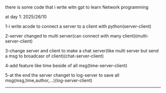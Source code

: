 there is some code that i write witn gpt to learn Network programming 

at day 1:   2025/26/10

1-i write acode to connect a server to a client with python(server-client)

2-server changed to multi server(can connect with many client)(multi-server-client)

3-change server and client to make a chat server(like multi server but send a msg to broadcasr of client)(chat-server-client)

4-add feature like time beside of all msg(time-server-client)

5-at the end the server changet to log-server to save all msg(msg,time,author,...)(log-server-client)

-----------------
